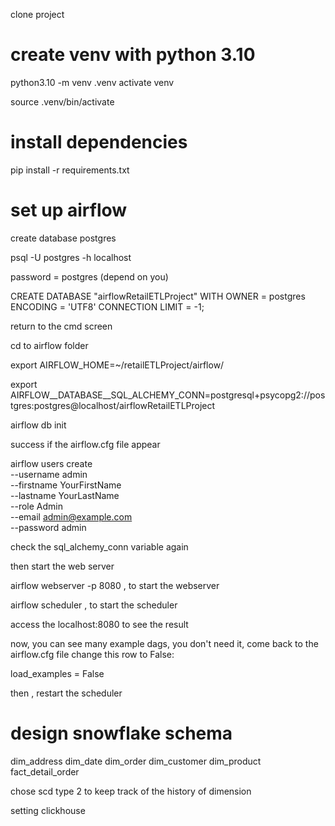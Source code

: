 clone project
# create venv with python 3.10  
python3.10 -m venv .venv
activate venv  

source .venv/bin/activate

# install dependencies
pip install -r requirements.txt 

# set up airflow 
create database postgres

psql -U postgres -h localhost

password =  postgres (depend on you)

CREATE DATABASE "airflowRetailETLProject"
  WITH OWNER = postgres
       ENCODING = 'UTF8'
       CONNECTION LIMIT = -1;

return to the cmd screen 

cd to airflow folder

export AIRFLOW_HOME=~/retailETLProject/airflow/

export AIRFLOW__DATABASE__SQL_ALCHEMY_CONN=postgresql+psycopg2://postgres:postgres@localhost/airflowRetailETLProject

airflow db init

success if the airflow.cfg file appear 

airflow users create \
    --username admin \
    --firstname YourFirstName \
    --lastname YourLastName \
    --role Admin \
    --email admin@example.com \
    --password admin

check the sql_alchemy_conn variable again

then start the web server 

airflow webserver -p 8080 , to start the webserver 

airflow scheduler , to start the scheduler

access the localhost:8080 to see the result 

now, you can see many example dags, you don't need it, come back to the airflow.cfg file
change this row to False: 

load_examples = False

then , restart the scheduler

# design snowflake schema

dim_address
dim_date
dim_order
dim_customer
dim_product
fact_detail_order

chose scd type 2 to keep track of the history of dimension

setting clickhouse 
